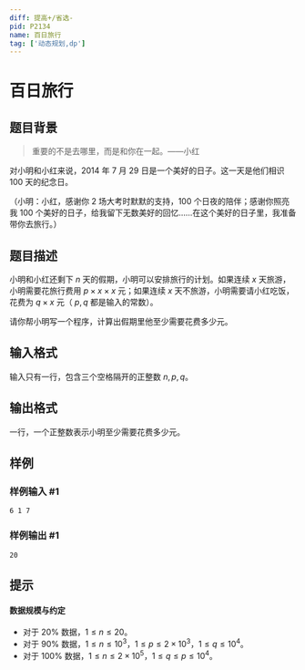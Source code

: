 ```yaml
---
diff: 提高+/省选-
pid: P2134
name: 百日旅行
tag: ['动态规划,dp']
---
```

# 百日旅行
## 题目背景

> 重要的不是去哪里，而是和你在一起。——小红

对小明和小红来说，$2014$ 年 $7$ 月 $29$ 日是一个美好的日子。这一天是他们相识 $100$ 天的纪念日。

（小明：小红，感谢你 $2$ 场大考时默默的支持，$100$ 个日夜的陪伴；感谢你照亮我 $100$ 个美好的日子，给我留下无数美好的回忆……在这个美好的日子里，我准备带你去旅行。）
## 题目描述

小明和小红还剩下 $n$ 天的假期，小明可以安排旅行的计划。如果连续 $x$ 天旅游，小明需要花旅行费用  $p \times x \times x$ 元；如果连续 $x$ 天不旅游，小明需要请小红吃饭，花费为 $q \times x$ 元（ $p,q$ 都是输入的常数）。

请你帮小明写一个程序，计算出假期里他至少需要花费多少元。
## 输入格式

输入只有一行，包含三个空格隔开的正整数 $n,p,q$。
## 输出格式

一行，一个正整数表示小明至少需要花费多少元。
## 样例

### 样例输入 #1
```
6 1 7
```
### 样例输出 #1
```
20
```
## 提示

#### 数据规模与约定

- 对于 $20\%$ 数据，$1 \le n \le 20$。
- 对于 $90\%$ 数据，$1 \le n \le 10^3$，$1 \le p \le 2 \times 10^3$，$1 \le q \le 10^4$。
- 对于 $100\%$ 数据，$1 \le n \le 2 \times 10^5$，$1 \le q \le p \le 10^4$。
